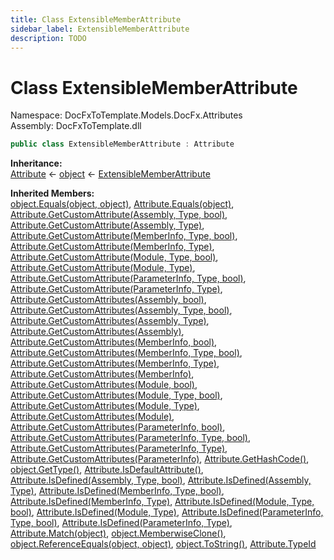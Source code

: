 ```yaml
---
title: Class ExtensibleMemberAttribute
sidebar_label: ExtensibleMemberAttribute
description: TODO
---
```


# Class ExtensibleMemberAttribute
Namespace: DocFxToTemplate.Models.DocFx.Attributes   
Assembly: DocFxToTemplate.dll
    
   

```csharp title="T:\Projekty\DocFxToTemplate\src\DocFxToTemplate\Models\DocFx\Attributes\ExtensibleMemberAttribute.cs#2" 
public class ExtensibleMemberAttribute : Attribute
```

**Inheritance:**   
[Attribute](https://learn.microsoft.com/dotnet/api/system.attribute) &lt;- 
[object](https://learn.microsoft.com/dotnet/api/system.object) &lt;- 
[ExtensibleMemberAttribute](../DocFxToTemplate.Models.DocFx.Attributes/ExtensibleMemberAttribute)   

**Inherited Members:**   
[object.Equals(object, object)](https://learn.microsoft.com/dotnet/api/system.object.equals#system-object-equals(system-object-system-object)), [Attribute.Equals(object)](https://learn.microsoft.com/dotnet/api/system.attribute.equals), [Attribute.GetCustomAttribute(Assembly, Type, bool)](https://learn.microsoft.com/dotnet/api/system.attribute.getcustomattribute#system-attribute-getcustomattribute(system-reflection-assembly-system-type-system-boolean)), [Attribute.GetCustomAttribute(Assembly, Type)](https://learn.microsoft.com/dotnet/api/system.attribute.getcustomattribute#system-attribute-getcustomattribute(system-reflection-assembly-system-type)), [Attribute.GetCustomAttribute(MemberInfo, Type, bool)](https://learn.microsoft.com/dotnet/api/system.attribute.getcustomattribute#system-attribute-getcustomattribute(system-reflection-memberinfo-system-type-system-boolean)), [Attribute.GetCustomAttribute(MemberInfo, Type)](https://learn.microsoft.com/dotnet/api/system.attribute.getcustomattribute#system-attribute-getcustomattribute(system-reflection-memberinfo-system-type)), [Attribute.GetCustomAttribute(Module, Type, bool)](https://learn.microsoft.com/dotnet/api/system.attribute.getcustomattribute#system-attribute-getcustomattribute(system-reflection-module-system-type-system-boolean)), [Attribute.GetCustomAttribute(Module, Type)](https://learn.microsoft.com/dotnet/api/system.attribute.getcustomattribute#system-attribute-getcustomattribute(system-reflection-module-system-type)), [Attribute.GetCustomAttribute(ParameterInfo, Type, bool)](https://learn.microsoft.com/dotnet/api/system.attribute.getcustomattribute#system-attribute-getcustomattribute(system-reflection-parameterinfo-system-type-system-boolean)), [Attribute.GetCustomAttribute(ParameterInfo, Type)](https://learn.microsoft.com/dotnet/api/system.attribute.getcustomattribute#system-attribute-getcustomattribute(system-reflection-parameterinfo-system-type)), [Attribute.GetCustomAttributes(Assembly, bool)](https://learn.microsoft.com/dotnet/api/system.attribute.getcustomattributes#system-attribute-getcustomattributes(system-reflection-assembly-system-boolean)), [Attribute.GetCustomAttributes(Assembly, Type, bool)](https://learn.microsoft.com/dotnet/api/system.attribute.getcustomattributes#system-attribute-getcustomattributes(system-reflection-assembly-system-type-system-boolean)), [Attribute.GetCustomAttributes(Assembly, Type)](https://learn.microsoft.com/dotnet/api/system.attribute.getcustomattributes#system-attribute-getcustomattributes(system-reflection-assembly-system-type)), [Attribute.GetCustomAttributes(Assembly)](https://learn.microsoft.com/dotnet/api/system.attribute.getcustomattributes#system-attribute-getcustomattributes(system-reflection-assembly)), [Attribute.GetCustomAttributes(MemberInfo, bool)](https://learn.microsoft.com/dotnet/api/system.attribute.getcustomattributes#system-attribute-getcustomattributes(system-reflection-memberinfo-system-boolean)), [Attribute.GetCustomAttributes(MemberInfo, Type, bool)](https://learn.microsoft.com/dotnet/api/system.attribute.getcustomattributes#system-attribute-getcustomattributes(system-reflection-memberinfo-system-type-system-boolean)), [Attribute.GetCustomAttributes(MemberInfo, Type)](https://learn.microsoft.com/dotnet/api/system.attribute.getcustomattributes#system-attribute-getcustomattributes(system-reflection-memberinfo-system-type)), [Attribute.GetCustomAttributes(MemberInfo)](https://learn.microsoft.com/dotnet/api/system.attribute.getcustomattributes#system-attribute-getcustomattributes(system-reflection-memberinfo)), [Attribute.GetCustomAttributes(Module, bool)](https://learn.microsoft.com/dotnet/api/system.attribute.getcustomattributes#system-attribute-getcustomattributes(system-reflection-module-system-boolean)), [Attribute.GetCustomAttributes(Module, Type, bool)](https://learn.microsoft.com/dotnet/api/system.attribute.getcustomattributes#system-attribute-getcustomattributes(system-reflection-module-system-type-system-boolean)), [Attribute.GetCustomAttributes(Module, Type)](https://learn.microsoft.com/dotnet/api/system.attribute.getcustomattributes#system-attribute-getcustomattributes(system-reflection-module-system-type)), [Attribute.GetCustomAttributes(Module)](https://learn.microsoft.com/dotnet/api/system.attribute.getcustomattributes#system-attribute-getcustomattributes(system-reflection-module)), [Attribute.GetCustomAttributes(ParameterInfo, bool)](https://learn.microsoft.com/dotnet/api/system.attribute.getcustomattributes#system-attribute-getcustomattributes(system-reflection-parameterinfo-system-boolean)), [Attribute.GetCustomAttributes(ParameterInfo, Type, bool)](https://learn.microsoft.com/dotnet/api/system.attribute.getcustomattributes#system-attribute-getcustomattributes(system-reflection-parameterinfo-system-type-system-boolean)), [Attribute.GetCustomAttributes(ParameterInfo, Type)](https://learn.microsoft.com/dotnet/api/system.attribute.getcustomattributes#system-attribute-getcustomattributes(system-reflection-parameterinfo-system-type)), [Attribute.GetCustomAttributes(ParameterInfo)](https://learn.microsoft.com/dotnet/api/system.attribute.getcustomattributes#system-attribute-getcustomattributes(system-reflection-parameterinfo)), [Attribute.GetHashCode()](https://learn.microsoft.com/dotnet/api/system.attribute.gethashcode), [object.GetType()](https://learn.microsoft.com/dotnet/api/system.object.gettype), [Attribute.IsDefaultAttribute()](https://learn.microsoft.com/dotnet/api/system.attribute.isdefaultattribute), [Attribute.IsDefined(Assembly, Type, bool)](https://learn.microsoft.com/dotnet/api/system.attribute.isdefined#system-attribute-isdefined(system-reflection-assembly-system-type-system-boolean)), [Attribute.IsDefined(Assembly, Type)](https://learn.microsoft.com/dotnet/api/system.attribute.isdefined#system-attribute-isdefined(system-reflection-assembly-system-type)), [Attribute.IsDefined(MemberInfo, Type, bool)](https://learn.microsoft.com/dotnet/api/system.attribute.isdefined#system-attribute-isdefined(system-reflection-memberinfo-system-type-system-boolean)), [Attribute.IsDefined(MemberInfo, Type)](https://learn.microsoft.com/dotnet/api/system.attribute.isdefined#system-attribute-isdefined(system-reflection-memberinfo-system-type)), [Attribute.IsDefined(Module, Type, bool)](https://learn.microsoft.com/dotnet/api/system.attribute.isdefined#system-attribute-isdefined(system-reflection-module-system-type-system-boolean)), [Attribute.IsDefined(Module, Type)](https://learn.microsoft.com/dotnet/api/system.attribute.isdefined#system-attribute-isdefined(system-reflection-module-system-type)), [Attribute.IsDefined(ParameterInfo, Type, bool)](https://learn.microsoft.com/dotnet/api/system.attribute.isdefined#system-attribute-isdefined(system-reflection-parameterinfo-system-type-system-boolean)), [Attribute.IsDefined(ParameterInfo, Type)](https://learn.microsoft.com/dotnet/api/system.attribute.isdefined#system-attribute-isdefined(system-reflection-parameterinfo-system-type)), [Attribute.Match(object)](https://learn.microsoft.com/dotnet/api/system.attribute.match), [object.MemberwiseClone()](https://learn.microsoft.com/dotnet/api/system.object.memberwiseclone), [object.ReferenceEquals(object, object)](https://learn.microsoft.com/dotnet/api/system.object.referenceequals), [object.ToString()](https://learn.microsoft.com/dotnet/api/system.object.tostring), [Attribute.TypeId](https://learn.microsoft.com/dotnet/api/system.attribute.typeid)   

   

   

   

   

   

   

   
